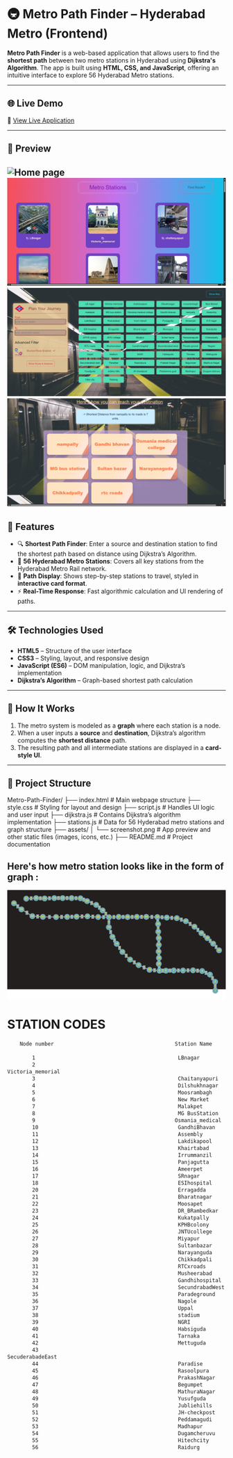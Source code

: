 # 🚇 Metro Path Finder – Hyderabad Metro (Frontend)

**Metro Path Finder** is a web-based application that allows users to find the **shortest path** between two metro stations in Hyderabad using **Dijkstra's Algorithm**. The app is built using **HTML, CSS, and JavaScript**, offering an intuitive interface to explore 56 Hyderabad Metro stations.

---

## 🌐 Live Demo
🔗 [View Live Application](https://nikhil-karoriya.github.io/Metro-Path-Finder/) <!-- Replace with actual link if hosted -->

---

## 📸 Preview

![Home page](docs/pics/Home.png)
![stations card](docs/pics/stations.png)
![station form](docs/pics/paths.png)
![route](docs/pics/route.png)
---

## 🚀 Features

- 🔍 **Shortest Path Finder**: Enter a source and destination station to find the shortest path based on distance using Dijkstra’s Algorithm.
- 📍 **56 Hyderabad Metro Stations**: Covers all key stations from the Hyderabad Metro Rail network.
- 🧭 **Path Display**: Shows step-by-step stations to travel, styled in **interactive card format**.
- ⚡ **Real-Time Response**: Fast algorithmic calculation and UI rendering of paths.
---

## 🛠️ Technologies Used

- **HTML5** – Structure of the user interface  
- **CSS3** – Styling, layout, and responsive design  
- **JavaScript (ES6)** – DOM manipulation, logic, and Dijkstra’s implementation  
- **Dijkstra’s Algorithm** – Graph-based shortest path calculation  

---

## 🧠 How It Works

1. The metro system is modeled as a **graph** where each station is a node.
2. When a user inputs a **source** and **destination**, Dijkstra’s algorithm computes the **shortest distance** path.
3. The resulting path and all intermediate stations are displayed in a **card-style UI**.

---

## 📂 Project Structure

Metro-Path-Finder/
├── index.html           # Main webpage structure
├── style.css            # Styling for layout and design
├── script.js            # Handles UI logic and user input
├── dijkstra.js          # Contains Dijkstra’s algorithm implementation
├── stations.js          # Data for 56 Hyderabad metro stations and graph structure
├── assets/
│   └── screenshot.png   # App preview and other static files (images, icons, etc.)
├── README.md            # Project documentation


## Here's how metro station looks like in the form of graph :

![alt text](https://github.com/Nikhil-karoriya/HYD-Metro_Dijkstra-s_Algorithm/blob/main/graph_representation.png?)

# STATION CODES
        Node number                                       Station Name
        
            1                                              LBnagar
            2                                              Victoria_memorial
            3                                              Chaitanyapuri
            4                                              Dilshukhnagar
            5                                              Moosrambagh
            6                                              New Market
            7                                              Malakpet
            8                                              MG BusStation
            9                                             Osmania_medical
            10                                             GandhiBhavan
            11                                             Assembly
            12                                             Lakdikapool
            13                                             Khairtabad
            14                                             Irrummanzil
            15                                             Panjagutta
            16                                             Ameerpet
            17                                             SRnagar
            18                                             ESIhospital
            20                                             Erragadda
            21                                             Bharatnagar
            22                                             Moosapet
            23                                             DR_BRambedkar
            24                                             Kukatpally
            25                                             KPHBcolony
            26                                             JNTUcollege
            27                                             Miyapur
            28                                             Sultanbazar
            29                                             Narayanguda
            30                                             Chikkadpali
            31                                             RTCxroads
            32                                             Musheerabad
            33                                             Gandhihospital
            34                                             SecundrabadWest
            35                                             Paradeground
            36                                             Nagole
            37                                             Uppal
            38                                             stadium
            39                                             NGRI
            40                                             Habsiguda
            41                                             Tarnaka
            42                                             Mettuguda
            43                                             SecuderabadeEast
            44                                             Paradise
            45                                             Rasoolpura
            46                                             PrakashNagar
            47                                             Begumpet
            48                                             MathuraNagar
            49                                             Yusufguda
            50                                             Jubliehills
            51                                             JH-checkpost
            52                                             Peddamagudi
            53                                             Madhapur
            54                                             Dugamcheruvu
            55                                             Hitechcity
            56                                             Raidurg
